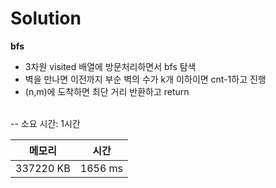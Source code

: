 # Solution

**bfs**
- 3차원 visited 배열에 방문처리하면서 bfs 탐색
- 벽을 만나면 이전까지 부순 벽의 수가 k개 이하이면 cnt-1하고 진행
- (n,m)에 도착하면 최단 거리 반환하고 return

</br>
-- 소요 시간: 1시간

|메모리|시간|
|---|---|
|337220 KB|1656 ms|
